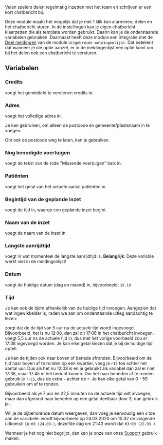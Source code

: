 Velen spelers delen regelmatig inzetten met het team en schrijven er een kort chatbericht bij.

Deze module maakt het mogelijk dat je met 1 klik kan alarmeren, delen en het chatbericht sturen. 
In de instellingen kan je eigen chatbericht klaarzetten die als template worden gebruikt. Daarin kan je de onderstaande variabelen gebruiken. 
Daarnaast heeft deze module een integratie met de [Deel meldingen](../extendedCallList/#deel-meldingen) van de module `Uitgebreide meldingenlijst`. Dat betekent dat wanneer je die optie aanzet, er in de meldingenlijst een optie komt om bij het delen ook een chatbericht te versturen.

## Variabelen

### Credits

<variable variable="credits"/> voegt het gemiddeld te verdienen credits in.

### Adres

<variable variable="address"/> voegt het volledige adres in.

Je kan <variable variable="city"/> gebruiken, om alleen de postcode en gemeente/plaatsnaam in te voegen.

Om ook de postcode weg te laten, kan je <variable variable="cityWithoutZip"/> gebruiken.

### Nog benodigde voertuigen

<variable variable="remaining"/> voegt de tekst van de rode "Missende voertuigen" balk in.

### Patiënten

<variable variable="patients"/> voegt het getal van het actuele aantal patiënten in.

### Begintijd van de geplande inzet

<variable variable="beginAt"/> voegt de tijd in, waarop een geplande inzet begint.

### Naam van de inzet

<variable variable="name"/> voegt de naam van de inzet in.

### Langste aanrijdtijd

<variable variable="longestDrive"/> voegt in wat momenteel de langste aanrijdtijd is. **Belangrijk**: Deze variable werkt niet in de meldingenlijst!

### Datum

<variable variable="today"/> voegt de huidige datum (dag en maand) in, bijvoorbeeld: `19.10`

### Tijd

Je kan ook de tijdm afhankelijk van de huidige tijd invoegen. Aangezien dat wat ingewikkelder is, raden we aan om onderstaande uitleg aandachtig te lezen:

<variable variable="now+5"/> zorgt dat de de tijd van 5 uur na de actuele tijd wordt ingevoegd. Bijvoorbeeld, het is nu 12:08, dan zal dit 17:08 in het chatbericht invoegen. <variable variable="now+5,5"/> voegt 5,5 uur na de actuele tijd in, dus met het vorige voorbeeld zou er 17:38 ingevoegd worden. Je kan elke getal kiezen dat je bij de huidige tijd optelt.

Je kan de tijden ook naar boven of benede afronden. Bijvoorbeeld om de tijd naar boven af te ronden op een kwartier, voeg je `r15` toe achter het aantal uur. Dus als het nu 12:08 is en je gebruikt als variabel <variable variable="now+5,5r15"/> dan zal er niet 17:38, maar 17:45 in het bericht komen.
Om het naar beneden af te ronden gebruik je `r-15`, dus de extra `-` achter de `r`. Je kan elke getal van 0 - 59 gebruiken om af te ronden.

Bijvoorbeeld als je 7 uur en 22,5 minuten na de actuele tijd wilt invoegen, maar dan afgerond naar beneden op een getal deelbaar door 3, dan gebruik je <variable variable="now+7.266r-3"/>. 

Wil je de bijbehorende datum weergeven, dan voeg je eenvoudig een `d` toe aan de variabele: <code v-html="'{{now+5r0d}}'"></code> wordt bijvoorbeeld op 24.03.2020 om 10:32 de volgende uitkomst: `16:00 (24.03.)`, dezelfde dag om 21:43 wordt dat `03:00 (25.03.)`. 

Wanneer je het nog niet begrijpt, dan kan je onze van onze [Support](../../support.md) gebruik maken.
